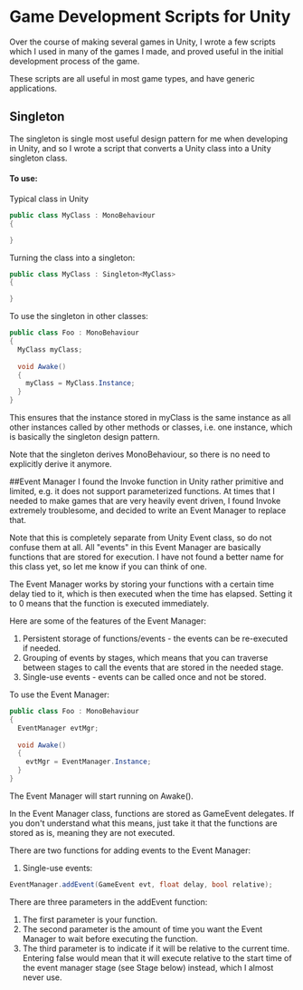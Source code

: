 # Game Development Scripts for Unity
Over the course of making several games in Unity, I wrote a few scripts which I used in many of the games I made, and proved useful in the initial development process of the game. 

These scripts are all useful in most game types, and have generic applications.

## Singleton
The singleton is single most useful design pattern for me when developing in Unity, and so I wrote a script that converts a Unity class into a Unity singleton class. 

#### To use:
Typical class in Unity
```C#
public class MyClass : MonoBehaviour 
{

}
```

Turning the class into a singleton:
```C#
public class MyClass : Singleton<MyClass> 
{

}
```

To use the singleton in other classes:
```C#
public class Foo : MonoBehaviour 
{
  MyClass myClass;
  
  void Awake() 
  {
    myClass = MyClass.Instance;
  }
}
```
This ensures that the instance stored in myClass is the same instance as all other instances called by other methods or classes, i.e. one instance, which is basically the singleton design pattern.


Note that the singleton derives MonoBehaviour, so there is no need to explicitly derive it anymore.


##Event Manager
I found the Invoke function in Unity rather primitive and limited, e.g. it does not support parameterized functions. At times that I needed to make games that are very heavily event driven, I found Invoke extremely troublesome, and decided to write an Event Manager to replace that.

Note that this is completely separate from Unity Event class, so do not confuse them at all. All "events" in this Event Manager are basically functions that are stored for execution. I have not found a better name for this class yet, so let me know if you can think of one.

The Event Manager works by storing your functions with a certain time delay tied to it, which is then executed when the time has elapsed. Setting it to 0 means that the function is executed immediately. 

Here are some of the features of the Event Manager:
1. Persistent storage of functions/events - the events can be re-executed if needed.
2. Grouping of events by stages, which means that you can traverse between stages to call the events that are stored in the needed stage. 
3. Single-use events - events can be called once and not be stored.

To use the Event Manager:
```C#
public class Foo : MonoBehaviour 
{
  EventManager evtMgr;
  
  void Awake() 
  {
    evtMgr = EventManager.Instance;
  }
}
```

The Event Manager will start running on Awake().

In the Event Manager class, functions are stored as GameEvent delegates. If you don't understand what this means, just take it that the functions are stored as is, meaning they are not executed. 

There are two functions for adding events to the Event Manager:

1. Single-use events: 
```C#
EventManager.addEvent(GameEvent evt, float delay, bool relative);
```
There are three parameters in the addEvent function:
1. The first parameter is your function.
2. The second parameter is the amount of time you want the Event Manager to wait before executing the function.
3. The third parameter is to indicate if it will be relative to the current time. Entering false would mean that it will execute relative to the start time of the event manager stage (see Stage below) instead, which I almost never use. 
